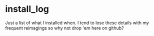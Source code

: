 # install_log
Just a list of what I installed when. I tend to lose these details with my frequent reimagings so why not drop 'em here on github?
